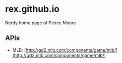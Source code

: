 rex.github.io
=============

Nerdy home page of Pierce Moore


APIs
---

- MLB: [http://gd2.mlb.com/components/game/mlb/](http://gd2.mlb.com/components/game/mlb/)

